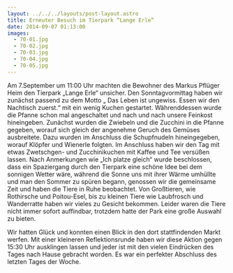 ```yaml
---
layout: ../../../layouts/post-layout.astro
title: Erneuter Besuch im Tierpark “Lange Erle”
date: 2014-09-07 01:13:00
images:
  - 70-01.jpg
  - 70-02.jpg
  - 70-03.jpg
  - 70-04.jpg
  - 70-05.jpg
---
```


Am 7.September um 11:00 Uhr machten die Bewohner des Markus Pflüger Heim den Tierpark „Lange Erle“ unsicher. Den Sonntagvormittag haben wir zunächst passend zu dem Motto „ Das Leben ist ungewiss. Essen wir den Nachtisch zuerst.“ mit ein wenig Kuchen gestartet. Währenddessen wurde die Pfanne schon mal angeschaltet und nach und nach unsere Feinkost hineingeben. Zunächst wurden die Zwiebeln und die Zucchini in die Pfanne gegeben, worauf sich gleich der angenehme Geruch des Gemüses ausbreitete. Dazu wurden im Anschluss die Schupfnudeln hineingegeben, worauf Klöpfer und Wienerle folgten.
Im Anschluss haben wir den Tag mit etwas Zwetschgen- und Zucchinikuchen mit Kaffee und Tee versüßen lassen. Nach Anmerkungen wie „Ich platze gleich“ wurde beschlossen, dass ein Spaziergang durch den Tierpark eine schöne Idee bei dem sonnigen Wetter wäre, während die Sonne uns mit ihrer Wärme umhüllte und man den Sommer zu spüren begann, genossen wir die gemeinsame Zeit und haben die Tiere in Ruhe beobachtet. Von Großtieren, wie Rothirsche und Poitou-Esel, bis zu kleinen Tiere wie Laubfrosch und Wanderratte haben wir vieles zu Gesicht bekommen. Leider waren die Tiere nicht immer sofort auffindbar, trotzdem hatte der Park eine große Auswahl zu bieten.

Wir hatten Glück und konnten einen Blick in den dort stattfindenden Markt werfen. Mit einer kleineren Reflektionsrunde haben wir diese Aktion gegen 15:30 Uhr ausklingen lassen und jeder ist mit den vielen Eindrücken des Tages nach Hause gebracht worden. Es war ein perfekter Abschluss des letzten Tages der Woche.
